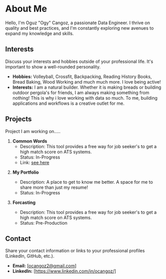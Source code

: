 # About Me

Hello, I'm Oguz "Ogy" Cangoz, a passionate Data Engineer. I thrive on quality and best practices, and I'm constantly exploring new avenues to expand my knowledge and skills.

<!--- 
## Background

Share a brief overview of your background, education, or any relevant experiences that have shaped your journey.


## Skills

Highlight your key skills. This could include programming languages, tools, methodologies, or any other relevant skills.

- **Programming Languages:** [List languages you are proficient in]
- **Tools:** [Mention tools or frameworks you are familiar with]
- **Skills:** [Any additional skills relevant to your profession]

--->
## Interests

Discuss your interests and hobbies outside of your professional life. It's important to show a well-rounded personality.

- **Hobbies:** Volleyball, Crossfit, Backpacking, Reading History Books, Bread Baking, Wood Working and much much more. I love being active!
- **Interests:** I am a natural builder. Whether it is making breads or building outdoor pergola's for friends, I am always making something from nothing! This is why i love working with data so much. To me, building applications and workflows is a creative outlet for me.

## Projects

Project I am working on.....
<!--- --->
1. **Common Words**
   - Description: This tool provides a free way for job seeker's to get a high match score on ATS systems. 
   - Status: In-Progress
   - Link: [see here](https://dev3983.d5vvbtfjo0jaz.amplifyapp.com/)
<!--- --->
2. **My Portfolio**
   - Description: A place to get to know me better. A space for me to share more than just my resume!
   - Status: In-Progress []()

3. **Forcasting**
   - Description: This tool provides a free way for job seeker's to get a high match score on ATS systems.
   - Status: Pre-Production []()
<!--- 
4. **My Portfolio**
   - Description: [A place to get to know me better. A space for me to share more than just my resume!]
   - Status: Pre-Production
<!--- --->
## Contact

Share your contact information or links to your professional profiles (LinkedIn, GitHub, etc.).

- **Email:** [ocangoz2@gmail.com]
- **LinkedIn:** [https://www.linkedin.com/in/ocangoz/]

